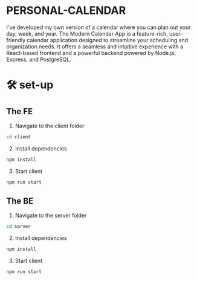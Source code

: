 # PERSONAL-CALENDAR

I've developed my own version of a calendar where you can plan out your day, week, and year. The Modern Calendar App is a feature-rich, user-friendly calendar application designed to streamline your scheduling and organization needs. It offers a seamless and intuitive experience with a React-based frontend and a powerful backend powered by Node.js, Express, and PostgreSQL.

# 🛠️ set-up

## The FE

1. Navigate to the client folder

```bash
cd client
```

2. Install dependencies

```bash
npm install
```

3. Start client

```bash
npm run start
```

## The BE

1. Navigate to the server folder

```bash
cd server
```

2. Install dependencies

```bash
npm install
```

3. Start client

```bash
npm run start
```
